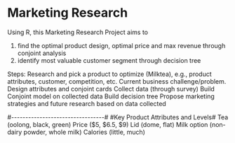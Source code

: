 # Marketing Research 
Using R, this Marketing Research Project aims to 
1. find the optimal product design, optimal price and max revenue through conjoint analysis 
2. identify most valuable customer segment through decision tree

Steps:
Research and pick a product to optimize (Milktea), 
e.g., product attributes, customer, competition, etc. Current business challenge/problem.
Design attributes and conjoint cards
Collect data (through survey)
Build Conjoint model on collected data
Build decision tree
Propose marketing strategies and future research based on data collected

#---------------------------------#
#Key Product Attributes and Levels#
Tea (oolong, black, green)
Price ($5, $6.5, $9)
Lid (dome, flat)
Milk option (non-dairy powder, whole milk)
Calories (little, much) 
